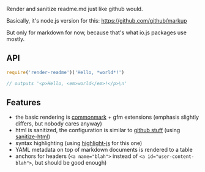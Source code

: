 
Render and sanitize readme.md just like github would.

Basically, it's node.js version for this:
https://github.com/github/markup

But only for markdown for now, because that's what io.js packages use mostly.

## API

```js
require('render-readme')('Hello, *world*!')

// outputs '<p>Hello, <em>world</em>!</p>\n'
```

## Features

 - the basic rendering is [commonmark](https://github.com/jgm/CommonMark) + gfm extensions (emphasis slightly differs, but nobody cares anyway)
 - html is sanitized, the configuration is similar to [github stuff](https://github.com/github/markup#html-sanitization) (using [sanitize-html](https://github.com/punkave/sanitize-html))
 - syntax highlighting (using [highlight-js](https://github.com/isagalaev/highlight.js) for this one)
 - YAML metadata on top of markdown documents is rendered to a table
 - anchors for headers (`<a name="blah">` instead of `<a id="user-content-blah">`, but should be good enough)

